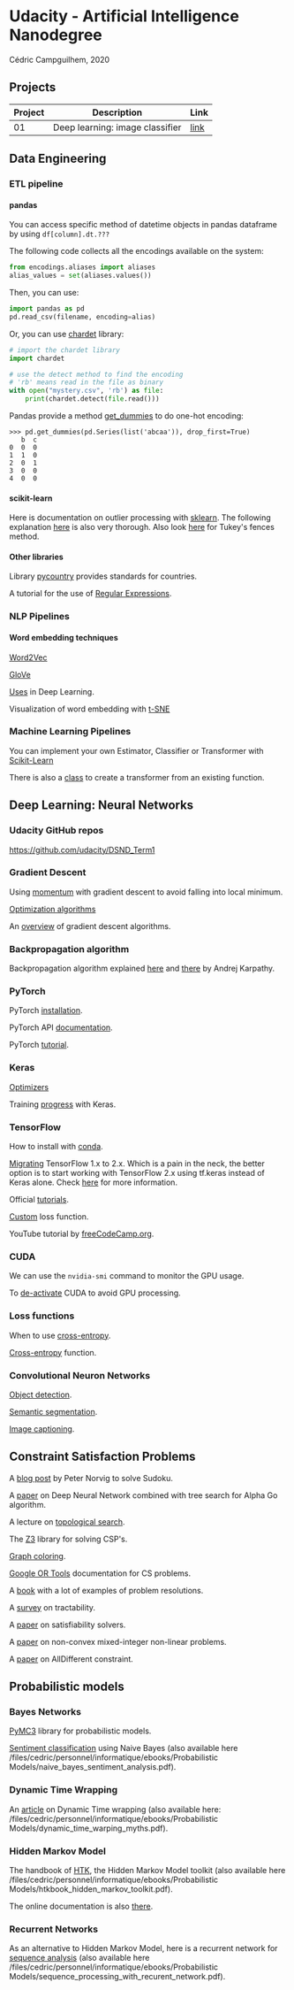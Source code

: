 # Udacity - Artificial Intelligence Nanodegree

Cédric Campguilhem, 2020

## Projects

Project | Description                     | Link
--------|---------------------------------|------- 
01      | Deep learning: image classifier | [link](./02_Deep_Neural_Networks/P01_Image_Classifier/Image_Classifier_Project.ipynb)

## Data Engineering

### ETL pipeline

#### pandas

You can access specific method of datetime objects in pandas dataframe by 
using `df[column].dt.???`

The following code collects all the encodings available on the system:

```python
from encodings.aliases import aliases
alias_values = set(aliases.values())
```

Then, you can use:

```python
import pandas as pd
pd.read_csv(filename, encoding=alias)
```

Or, you can use [chardet](https://pypi.org/project/chardet/) library:

```python
# import the chardet library
import chardet 

# use the detect method to find the encoding
# 'rb' means read in the file as binary
with open("mystery.csv", 'rb') as file:
    print(chardet.detect(file.read()))
```

Pandas provide a method [get_dummies](https://pandas.pydata.org/pandas-docs/stable/reference/api/pandas.get_dummies.html) to do one-hot encoding:

```
>>> pd.get_dummies(pd.Series(list('abcaa')), drop_first=True)
   b  c
0  0  0
1  1  0
2  0  1
3  0  0
4  0  0
```

#### scikit-learn

Here is documentation on outlier processing with [sklearn](https://scikit-learn.org/stable/modules/outlier_detection.html).
The following explanation [here](https://towardsdatascience.com/a-brief-overview-of-outlier-detection-techniques-1e0b2c19e561) is also very thorough.
Also look [here](https://en.wikipedia.org/wiki/Outlier#Tukey's_fences) for Tukey's fences method.

#### Other libraries

Library [pycountry](https://pypi.org/project/pycountry/) provides standards 
for countries.

A tutorial for the use of [Regular Expressions](https://medium.com/factory-mind/regex-tutorial-a-simple-cheatsheet-by-examples-649dc1c3f285).

### NLP Pipelines

#### Word embedding techniques

[Word2Vec](https://www.youtube.com/watch?time_continue=9&v=7jjappzGRe0&feature=emb_logo)

[GloVe](https://www.youtube.com/watch?v=KK3PMIiIn8o&feature=emb_logo)

[Uses](https://www.youtube.com/watch?time_continue=2&v=gj8u1KG0H2w&feature=emb_logo) in Deep Learning.

Visualization of word embedding with [t-SNE](https://www.youtube.com/watch?v=xxcK8oZ6_WE&feature=emb_logo)

### Machine Learning Pipelines

You can implement your own Estimator, Classifier or Transformer with 
[Scikit-Learn](https://scikit-learn.org/stable/developers/develop.html?highlight=custom%20transformer)

There is also a [class](https://scikit-learn.org/stable/modules/generated/sklearn.preprocessing.FunctionTransformer.html#sklearn.preprocessing.FunctionTransformer) to create a transformer from an existing function.

## Deep Learning: Neural Networks

### Udacity GitHub repos

https://github.com/udacity/DSND_Term1


### Gradient Descent

Using [momentum](https://distill.pub/2017/momentum/) with gradient descent to avoid falling into local minimum.

[Optimization algorithms](https://ruder.io/optimizing-gradient-descent/index.html#rmsprop)

An [overview](https://ruder.io/optimizing-gradient-descent/index.html) of gradient descent algorithms.

### Backpropagation algorithm

Backpropagation algorithm explained [here](https://medium.com/@karpathy/yes-you-should-understand-backprop-e2f06eab496b#.vt3ax2kg9) and [there](https://www.youtube.com/watch?v=59Hbtz7XgjM) by Andrej Karpathy.

### PyTorch

PyTorch [installation](https://pytorch.org/get-started/locally/).

PyTorch API [documentation](https://pytorch.org/docs/stable/torch.html).

PyTorch [tutorial](https://github.com/yunjey/pytorch-tutorial).

### Keras

[Optimizers](https://keras.io/optimizers/)

Training [progress](https://www.machinecurve.com/index.php/2019/10/08/how-to-visualize-the-training-process-in-keras/) with Keras.

### TensorFlow

How to install with [conda](https://towardsdatascience.com/tensorflow-gpu-installation-made-easy-use-conda-instead-of-pip-52e5249374bc).

[Migrating](https://www.tensorflow.org/guide/migrate) TensorFlow 1.x to 2.x. Which is a pain in the neck, the better option is to start working with TensorFlow 2.x using tf.keras instead of Keras alone. Check [here](https://www.pyimagesearch.com/2019/10/21/keras-vs-tf-keras-whats-the-difference-in-tensorflow-2-0/) for more information.

Official [tutorials](https://www.tensorflow.org/tutorials).

[Custom](https://towardsdatascience.com/custom-loss-function-in-tensorflow-2-0-d8fa35405e4e) loss function.

YouTube tutorial by [freeCodeCamp.org](https://www.youtube.com/watch?v=tPYj3fFJGjk).

### CUDA

We can use the `nvidia-smi` command to monitor the GPU usage.

To [de-activate](https://datascience.stackexchange.com/questions/58845/how-to-disable-gpu-with-tensorflow) CUDA to avoid GPU processing.

### Loss functions

When to use [cross-entropy](https://peltarion.com/knowledge-center/documentation/modeling-view/build-an-ai-model/loss-functions/categorical-crossentropy).

[Cross-entropy](https://en.wikipedia.org/wiki/Cross_entropy) function.

### Convolutional Neuron Networks

[Object detection](https://lilianweng.github.io/lil-log/2017/12/31/object-recognition-for-dummies-part-3.html).

[Semantic segmentation](http://blog.qure.ai/notes/semantic-segmentation-deep-learning-review).

[Image captioning](https://github.com/yunjey/pytorch-tutorial/tree/master/tutorials/03-advanced/image_captioning).

## Constraint Satisfaction Problems

A [blog post](http://norvig.com/sudoku.html) by Peter Norvig to solve Sudoku.

A [paper](https://storage.googleapis.com/deepmind-media/alphago/AlphaGoNaturePaper.pdf) on Deep Neural Network combined with tree search for Alpha Go algorithm.

A lecture on [topological search](https://courses.cs.washington.edu/courses/cse326/03wi/lectures/RaoLect20.pdf).

The [Z3](https://github.com/Z3Prover/z3/wiki#background) library for solving CSP's.

[Graph coloring](https://en.wikipedia.org/wiki/Graph_coloring).

[Google OR Tools](https://developers.google.com/optimization/introduction/overview) documentation for CS problems.

A [book](https://yurichev.com/writings/SAT_SMT_by_example.pdf) with a lot of examples of problem resolutions.

A [survey](https://hal.archives-ouvertes.fr/hal-01230685) on tractability.

A [paper](https://www.cs.cornell.edu/gomes/papers/satsolvers-kr-handbook.pdf) on satisfiability solvers.

A [paper](http://www.optimization-online.org/DB_FILE/2012/02/3378.pdf) on non-convex mixed-integer non-linear problems.

A [paper](https://www.andrew.cmu.edu/user/vanhoeve/papers/alldiff.pdf) on AllDifferent constraint.

## Probabilistic models

### Bayes Networks

[PyMC3](https://docs.pymc.io/notebooks/bayesian_neural_network_advi.html) library for probabilistic models.

[Sentiment classification](https://web.stanford.edu/~jurafsky/slp3/4.pdf) using Naive Bayes (also available here /files/cedric/personnel/informatique/ebooks/Probabilistic Models/naive_bayes_sentiment_analysis.pdf).

### Dynamic Time Wrapping

An [article](http://wearables.cc.gatech.edu/paper_of_week/DTW_myths.pdf) on Dynamic Time wrapping (also available here: /files/cedric/personnel/informatique/ebooks/Probabilistic Models/dynamic_time_warping_myths.pdf).

### Hidden Markov Model

The handbook of [HTK](http://speech.ee.ntu.edu.tw/homework/DSP_HW2-1/htkbook.pdf), the Hidden Markov Model toolkit (also available here /files/cedric/personnel/informatique/ebooks/Probabilistic Models/htkbook_hidden_markov_toolkit.pdf).

The online documentation is also [there](http://htk.eng.cam.ac.uk/download.shtml).

### Recurrent Networks

As an alternative to Hidden Markov Model, here is a recurrent network for [sequence analysis](https://web.stanford.edu/~jurafsky/slp3/9.pdf) (also available here /files/cedric/personnel/informatique/ebooks/Probabilistic Models/sequence_processing_with_recurent_network.pdf).




